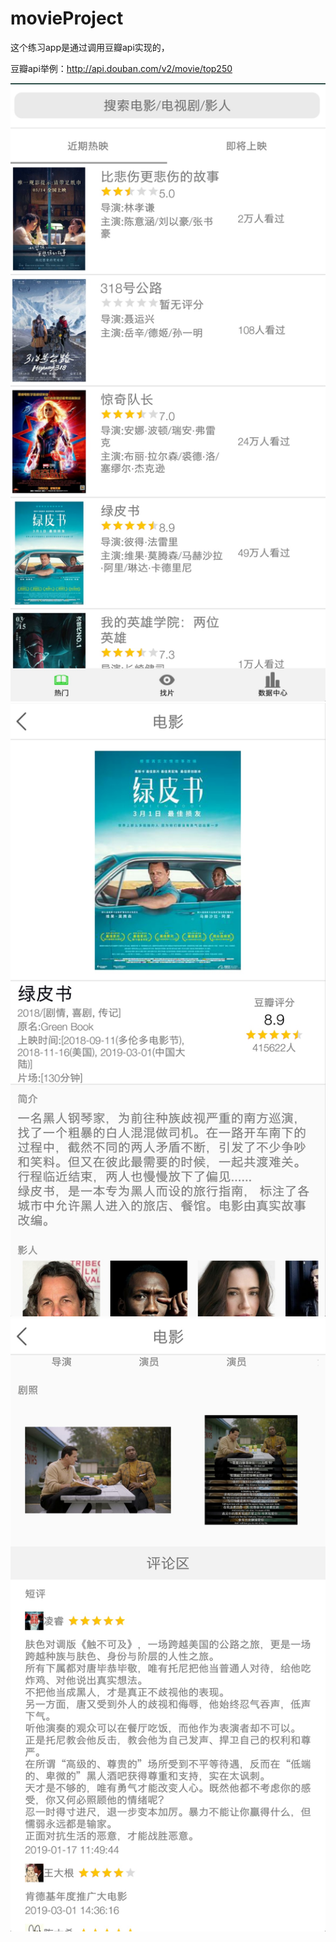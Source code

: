 # movieProject

这个练习app是通过调用豆瓣api实现的，



豆瓣api举例：http://api.douban.com/v2/movie/top250



![image](https://github.com/superchao1024/movieProject/blob/master/image/picture_show3.jpg)
![image](https://github.com/superchao1024/movieProject/blob/master/image/picture_show2.jpg)
![image](https://github.com/superchao1024/movieProject/blob/master/image/picture_show1.jpg)
